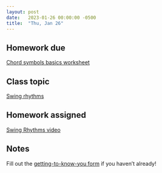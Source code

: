 ```yaml
---
layout: post
date:   2023-01-26 00:00:00 -0500
title:  "Thu, Jan 26"
---
```


## Homework due

[Chord symbols basics worksheet](https://viva.pressbooks.pub/openmusictheory/chapter/chord-symbols/#assignments)

## Class topic

[Swing rhythms](https://viva.pressbooks.pub/openmusictheory/chapter/swing-rhythms/)

## Homework assigned

[Swing Rhythms video](https://viva.pressbooks.pub/openmusictheory/chapter/swing-rhythms/#assignments)

## Notes

Fill out the [getting-to-know-you form](https://forms.office.com/Pages/ResponsePage.aspx?id=VXKFnlffR0ygwAVGRgOAy-R6DEGoI95Pu0sh7qW5mvpUNFg5MVRBRTJPVUlQOVRRTEY3NENJMTZLSS4u) if you haven’t already!